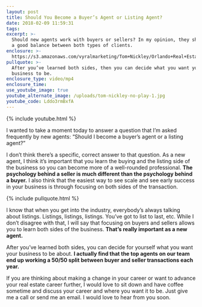 ```yaml
---
layout: post
title: Should You Become a Buyer’s Agent or Listing Agent?
date: 2018-02-09 11:59:31
tags:
excerpt: >-
  Should new agents work with buyers or sellers? In my opinion, they should have
  a good balance between both types of clients.
enclosure: >-
  https://s3.amazonaws.com/vyralmarketing/Tom+Nickley/Orlando+Real+Estate+Agent-+Should+you+become+a+buyer+or+listing+agent%253F.mp4
pullquote: >-
  After you’ve learned both sides, then you can decide what you want your
  business to be.
enclosure_type: video/mp4
enclosure_time:
use_youtube_image: true
youtube_alternate_image: /uploads/tom-nickley-no-play-1.jpg
youtube_code: Lddo3rmBxfA
---
```


{% include youtube.html %}

I wanted to take a moment today to answer a question that I’m asked frequently by new agents: “Should I become a buyer’s agent or a listing agent?”

I don’t think there’s a specific, correct answer to that question. As a new agent, I think it’s important that you learn the buying and the listing side of the business so you can become more of a well-rounded professional.&nbsp;**The psychology behind a seller is much different than the psychology behind a buyer.**&nbsp;I also think that the easiest way to see scale and see early success in your business is through focusing on both sides of the transaction.

{% include pullquote.html %}

I know that when you get into the industry, everybody’s always talking about listings. Listings, listings, listings. You’ve got to list to last, etc. While I don’t disagree with that, I will say that focusing on buyers and sellers allows you to learn both sides of the business. **That’s really important as a new agent.**

After you’ve learned both sides, you can decide for yourself what you want your business to be about. **I actually find that the top agents on our team end up working a 50/50 split between buyer and seller transactions each year.**

If you are thinking about making a change in your career or want to advance your real estate career further, I would love to sit down and have coffee sometime and discuss your career and where you want it to be. Just give me a call or send me an email. I would love to hear from you soon.

&nbsp;